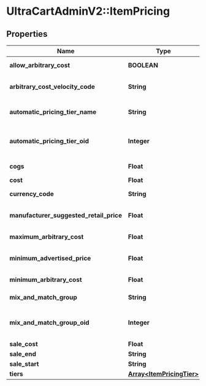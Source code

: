 # UltraCartAdminV2::ItemPricing

## Properties
Name | Type | Description | Notes
------------ | ------------- | ------------- | -------------
**allow_arbitrary_cost** | **BOOLEAN** | Allow arbitrary cost | [optional] 
**arbitrary_cost_velocity_code** | **String** | Arbitrary cost velocity code | [optional] 
**automatic_pricing_tier_name** | **String** | Automatic pricing tier name | [optional] 
**automatic_pricing_tier_oid** | **Integer** | Automatic pricing tier object identifier | [optional] 
**cogs** | **Float** | Cost of goods sold | [optional] 
**cost** | **Float** | Cost | [optional] 
**currency_code** | **String** | Currency code | [optional] 
**manufacturer_suggested_retail_price** | **Float** | Manufacturer suggested retail price | [optional] 
**maximum_arbitrary_cost** | **Float** | Maximum arbitrary cost | [optional] 
**minimum_advertised_price** | **Float** | Minimum advertised price | [optional] 
**minimum_arbitrary_cost** | **Float** | Minimum arbitrary cost | [optional] 
**mix_and_match_group** | **String** | Mix and match group | [optional] 
**mix_and_match_group_oid** | **Integer** | Mix and match group object identifier | [optional] 
**sale_cost** | **Float** | Sale cost | [optional] 
**sale_end** | **String** | Sale end | [optional] 
**sale_start** | **String** | Sale start | [optional] 
**tiers** | [**Array&lt;ItemPricingTier&gt;**](ItemPricingTier.md) | Tiers | [optional] 


